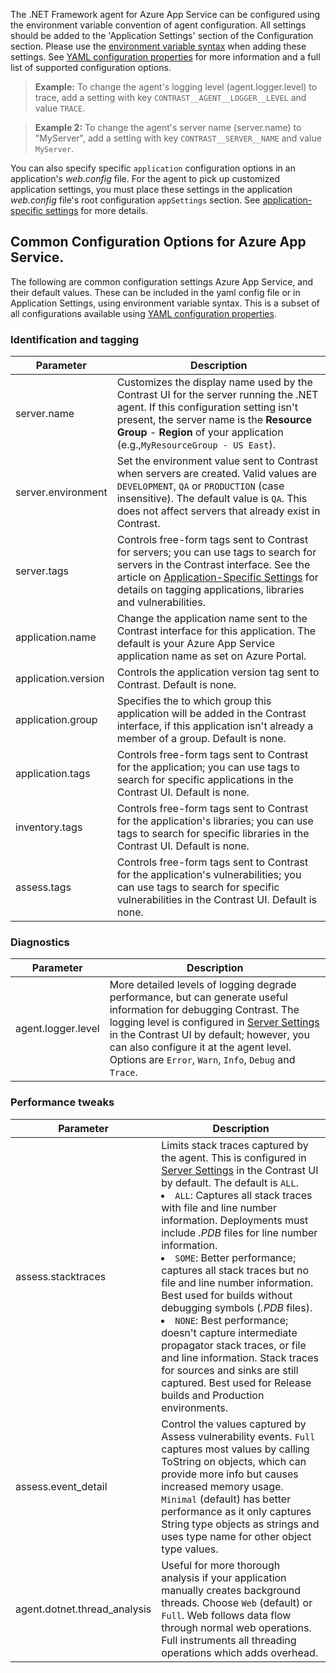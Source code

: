 <!--
title: "Configuring Contrast .NET Framework Agent on Azure App Service"
description: "Configurations and tweaks for customizing the Contrast .NET Framework agent running on Azure App Service"
tags: "configuration .Net Azure AppService tweaks netframework"
-->

The .NET Framework agent for Azure App Service can be configured using the environment variable convention of agent configuration.
All settings should be added to the 'Application Settings' section of the Configuration section.  Please use the [environment variable syntax](installation-netconfig.html#environment-variables) when adding these settings.
See [YAML configuration properties](installation-netconfig.html#net-yaml) for more information and a full list of supported configuration options.

> **Example:** To change the agent's logging level (agent.logger.level) to trace, add a setting with key `CONTRAST__AGENT__LOGGER__LEVEL` and value `TRACE`.

> **Example 2:** To change the agent's server name (server.name) to "MyServer", add a setting with key `CONTRAST__SERVER__NAME` and value `MyServer`.

You can also specify specific `application` configuration options in an application's *web.config* file. For the agent to pick up customized application settings, you must place these settings in the application *web.config* file's root configuration `appSettings` section. See [application-specific settings](installation-netconfig.html#appname) for more details.

## Common Configuration Options for Azure App Service.

The following are common configuration settings Azure App Service, and their default values.  These can be included in the yaml config file or in Application Settings, using environment variable syntax.  This is a subset of all configurations available using [YAML configuration properties](installation-netconfig.html#net-yaml).

### Identification and tagging

| Parameter           | Description |
|---------------------|-------------|
| server.name          | Customizes the display name used by the Contrast UI for the server running the .NET agent. If this configuration setting isn't present, the server name is the **Resource Group** - **Region** of your application (e.g.,`MyResourceGroup - US East`).
| server.environment   | Set the environment value sent to Contrast when servers are created. Valid values are `DEVELOPMENT`, `QA` or `PRODUCTION` (case insensitive). The default value is `QA`. This does not affect servers that already exist in Contrast.
| server.tags          | Controls free-form tags sent to Contrast for servers; you can use tags to search for servers in the Contrast interface. See the article on [Application-Specific Settings](installation-netconfig.html#appname) for details on tagging applications, libraries and vulnerabilities.
| application.name    | Change the application name sent to the Contrast interface for this application. The default is your Azure App Service application name as set on Azure Portal.
| application.version | Controls the application version tag sent to Contrast.  Default is none.
| application.group   | Specifies the to which group this application will be added in the Contrast interface, if this application isn't already a member of a group.  Default is none.
| application.tags    | Controls free-form tags sent to Contrast for the application; you can use tags to search for specific applications in the Contrast UI.  Default is none.
| inventory.tags   | Controls free-form tags sent to Contrast for the application's libraries; you can use tags to search for specific libraries in the Contrast UI.  Default is none.
| assess.tags   | Controls free-form tags sent to Contrast for the application's vulnerabilities; you can use tags to search for specific vulnerabilities in the Contrast UI.  Default is none.

### Diagnostics

| Parameter           | Description |
|---------------------|-------------|
| agent.logger.level            | More detailed levels of logging degrade performance, but can generate useful information for debugging Contrast. The logging level is configured in [Server Settings](user-servers.html#settings) in the Contrast UI by default; however, you can also configure it at the agent level. Options are `Error`, `Warn`, `Info`, `Debug` and `Trace`.


### Performance tweaks

| Parameter           | Description |
|---------------------|-------------|
| assess.stacktraces  | Limits stack traces captured by the agent. This is configured in [Server Settings](user-servers.html#settings) in the Contrast UI by default. The default is `ALL`. <li>`ALL`: Captures all stack traces with file and line number information. Deployments must include *.PDB* files for line number information.</li><li>`SOME`: Better performance; captures all stack traces but no file and line number information. Best used for builds without debugging symbols (*.PDB* files).</li><li>`NONE`: Best performance; doesn't capture intermediate propagator stack traces, or file and line information.  Stack traces for sources and sinks are still captured. Best used for Release builds and Production environments.</li> |
| assess.event_detail    | Control the values captured by Assess vulnerability events. `Full` captures most values by calling ToString on objects, which can provide more info but causes increased memory usage. `Minimal` (default) has better performance as it only captures String type objects as strings and uses type name for other object type values.
| agent.dotnet.thread_analysis    | Useful for more thorough analysis if your application manually creates background threads. Choose `Web` (default) or `Full`. Web follows data flow through normal web operations. Full instruments all threading operations which adds overhead.


